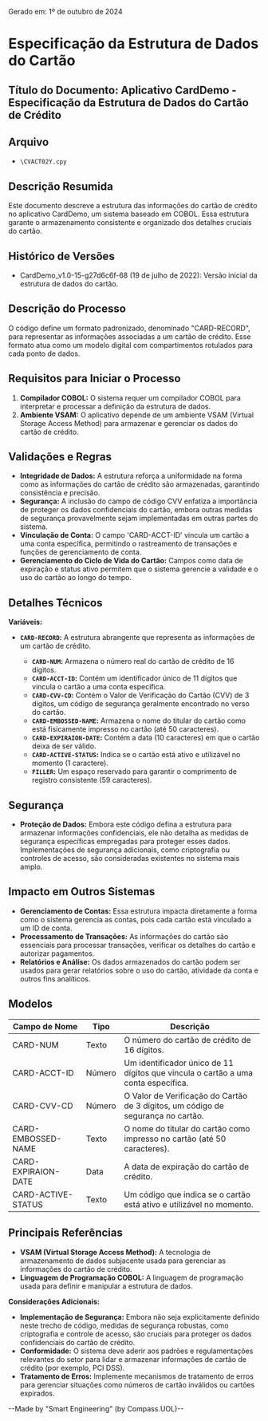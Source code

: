 Gerado em: 1º de outubro de 2024

# Especificação da Estrutura de Dados do Cartão

## Título do Documento: Aplicativo CardDemo - Especificação da Estrutura de Dados do Cartão de Crédito

## Arquivo

- `\CVACT02Y.cpy`

## Descrição Resumida

Este documento descreve a estrutura das informações do cartão de crédito no aplicativo CardDemo, um sistema baseado em COBOL. Essa estrutura garante o armazenamento consistente e organizado dos detalhes cruciais do cartão.

## Histórico de Versões

- CardDemo_v1.0-15-g27d6c6f-68 (19 de julho de 2022): Versão inicial da estrutura de dados do cartão.

## Descrição do Processo

O código define um formato padronizado, denominado "CARD-RECORD", para representar as informações associadas a um cartão de crédito. Esse formato atua como um modelo digital com compartimentos rotulados para cada ponto de dados.

## Requisitos para Iniciar o Processo

1. **Compilador COBOL:** O sistema requer um compilador COBOL para interpretar e processar a definição da estrutura de dados.
2. **Ambiente VSAM:** O aplicativo depende de um ambiente VSAM (Virtual Storage Access Method) para armazenar e gerenciar os dados do cartão de crédito.

## Validações e Regras

* **Integridade de Dados:** A estrutura reforça a uniformidade na forma como as informações do cartão de crédito são armazenadas, garantindo consistência e precisão.
* **Segurança:** A inclusão do campo de código CVV enfatiza a importância de proteger os dados confidenciais do cartão, embora outras medidas de segurança provavelmente sejam implementadas em outras partes do sistema.
* **Vinculação de Conta:** O campo 'CARD-ACCT-ID' vincula um cartão a uma conta específica, permitindo o rastreamento de transações e funções de gerenciamento de conta.
* **Gerenciamento do Ciclo de Vida do Cartão:** Campos como data de expiração e status ativo permitem que o sistema gerencie a validade e o uso do cartão ao longo do tempo.

## Detalhes Técnicos

**Variáveis:**

* **`CARD-RECORD`:** A estrutura abrangente que representa as informações de um cartão de crédito.

    * **`CARD-NUM`:** Armazena o número real do cartão de crédito de 16 dígitos.
    * **`CARD-ACCT-ID`:** Contém um identificador único de 11 dígitos que vincula o cartão a uma conta específica.
    * **`CARD-CVV-CD`:** Contém o Valor de Verificação do Cartão (CVV) de 3 dígitos, um código de segurança geralmente encontrado no verso do cartão.
    * **`CARD-EMBOSSED-NAME`:** Armazena o nome do titular do cartão como está fisicamente impresso no cartão (até 50 caracteres).
    * **`CARD-EXPIRAION-DATE`:** Contém a data (10 caracteres) em que o cartão deixa de ser válido.
    * **`CARD-ACTIVE-STATUS`:** Indica se o cartão está ativo e utilizável no momento (1 caractere).
    * **`FILLER`:** Um espaço reservado para garantir o comprimento de registro consistente (59 caracteres).

## Segurança

* **Proteção de Dados:** Embora este código defina a estrutura para armazenar informações confidenciais, ele não detalha as medidas de segurança específicas empregadas para proteger esses dados. Implementações de segurança adicionais, como criptografia ou controles de acesso, são consideradas existentes no sistema mais amplo.

## Impacto em Outros Sistemas

* **Gerenciamento de Contas:** Essa estrutura impacta diretamente a forma como o sistema gerencia as contas, pois cada cartão está vinculado a um ID de conta.
* **Processamento de Transações:** As informações do cartão são essenciais para processar transações, verificar os detalhes do cartão e autorizar pagamentos.
* **Relatórios e Análise:** Os dados armazenados do cartão podem ser usados para gerar relatórios sobre o uso do cartão, atividade da conta e outros fins analíticos.

## Modelos

| Campo de Nome      | Tipo   | Descrição                                                                |
|---------------------|--------|----------------------------------------------------------------------------|
| CARD-NUM            | Texto  | O número do cartão de crédito de 16 dígitos.                               |
| CARD-ACCT-ID        | Número | Um identificador único de 11 dígitos que vincula o cartão a uma conta específica. |
| CARD-CVV-CD         | Número | O Valor de Verificação do Cartão de 3 dígitos, um código de segurança no cartão. |
| CARD-EMBOSSED-NAME  | Texto  | O nome do titular do cartão como impresso no cartão (até 50 caracteres).   |
| CARD-EXPIRAION-DATE | Data   | A data de expiração do cartão de crédito.                                    |
| CARD-ACTIVE-STATUS  | Texto  | Um código que indica se o cartão está ativo e utilizável no momento.        |

## Principais Referências

* **VSAM (Virtual Storage Access Method):** A tecnologia de armazenamento de dados subjacente usada para gerenciar as informações do cartão de crédito.
* **Linguagem de Programação COBOL:** A linguagem de programação usada para definir e manipular a estrutura de dados.

**Considerações Adicionais:**

* **Implementação de Segurança:** Embora não seja explicitamente definido neste trecho de código, medidas de segurança robustas, como criptografia e controle de acesso, são cruciais para proteger os dados confidenciais do cartão de crédito.
* **Conformidade:** O sistema deve aderir aos padrões e regulamentações relevantes do setor para lidar e armazenar informações de cartão de crédito (por exemplo, PCI DSS).
* **Tratamento de Erros:** Implemente mecanismos de tratamento de erros para gerenciar situações como números de cartão inválidos ou cartões expirados.

--Made by "Smart Engineering" (by Compass.UOL)--